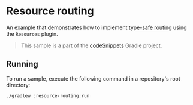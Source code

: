 # Resource routing

An example that demonstrates how to implement [type-safe routing](https://ktor.io/docs/type-safe-routing.html) using the `Resources` plugin.
> This sample is a part of the [codeSnippets](../../README.md) Gradle project.

## Running

To run a sample, execute the following command in a repository's root directory:

```bash
./gradlew :resource-routing:run
```
